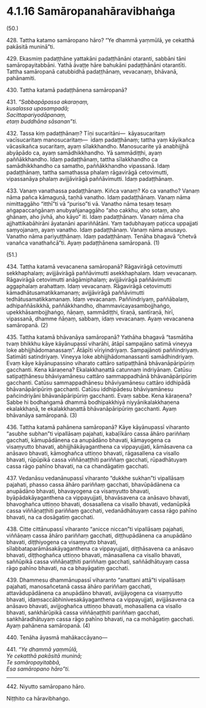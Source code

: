 

# 4.1.16 Samāropanahāravibhaṅga




(50.)

428\. Tattha katamo samāropano hāro? “Ye dhammā yaṃmūlā, ye cekatthā pakāsitā muninā”ti.

429\. Ekasmiṃ padaṭṭhāne yattakāni padaṭṭhānāni otaranti, sabbāni tāni samāropayitabbāni. Yathā āvaṭṭe hāre bahukāni padaṭṭhānāni otarantīti. Tattha samāropanā catubbidhā padaṭṭhānaṃ, vevacanaṃ, bhāvanā, pahānamiti.

430\. Tattha katamā padaṭṭhānena samāropanā?

431\. _“Sabbapāpassa akaraṇaṃ,_  
_kusalassa upasampadā;_  
_Sacittapariyodāpanaṃ,_  
_etaṃ buddhāna sāsanan”ti._  


432\. Tassa kiṃ padaṭṭhānaṃ? Tīṇi sucaritāni—  kāyasucaritaṃ vacīsucaritaṃ manosucaritaṃ—  idaṃ padaṭṭhānaṃ; tattha yaṃ kāyikañca vācasikañca sucaritaṃ, ayaṃ sīlakkhandho. Manosucarite yā anabhijjhā abyāpādo ca, ayaṃ samādhikkhandho. Yā sammādiṭṭhi, ayaṃ paññākkhandho. Idaṃ padaṭṭhānaṃ, tattha sīlakkhandho ca samādhikkhandho ca samatho, paññākkhandho vipassanā. Idaṃ padaṭṭhānaṃ, tattha samathassa phalaṃ rāgavirāgā cetovimutti, vipassanāya phalaṃ avijjāvirāgā paññāvimutti. Idaṃ padaṭṭhānaṃ.

433\. Vanaṃ vanathassa padaṭṭhānaṃ. Kiñca vanaṃ? Ko ca vanatho? Vanaṃ nāma pañca kāmaguṇā, taṇhā vanatho. Idaṃ padaṭṭhānaṃ. Vanaṃ nāma nimittaggāho “itthī”ti vā “puriso”ti vā. Vanatho nāma tesaṃ tesaṃ aṅgapaccaṅgānaṃ anubyañjanaggāho “aho cakkhu, aho sotaṃ, aho ghānaṃ, aho jivhā, aho kāyo” iti. Idaṃ padaṭṭhānaṃ. Vanaṃ nāma cha ajjhattikabāhirāni āyatanāni apariññātāni. Yaṃ tadubhayaṃ paṭicca uppajjati saṃyojanaṃ, ayaṃ vanatho. Idaṃ padaṭṭhānaṃ. Vanaṃ nāma anusayo. Vanatho nāma pariyuṭṭhānaṃ. Idaṃ padaṭṭhānaṃ. Tenāha bhagavā “chetvā vanañca vanathañcā”ti. Ayaṃ padaṭṭhānena samāropanā. (1)

(51.)

434\. Tattha katamā vevacanena samāropanā? Rāgavirāgā cetovimutti sekkhaphalaṃ; avijjāvirāgā paññāvimutti asekkhaphalaṃ. Idaṃ vevacanaṃ. Rāgavirāgā cetovimutti anāgāmiphalaṃ; avijjāvirāgā paññāvimutti aggaphalaṃ arahattaṃ. Idaṃ vevacanaṃ. Rāgavirāgā cetovimutti kāmadhātusamatikkamanaṃ; avijjāvirāgā paññāvimutti tedhātusamatikkamanaṃ. Idaṃ vevacanaṃ. Paññindriyaṃ, paññābalaṃ, adhipaññāsikkhā, paññākkhandho, dhammavicayasambojjhaṅgo, upekkhāsambojjhaṅgo, ñāṇaṃ, sammādiṭṭhi, tīraṇā, santīraṇā, hirī, vipassanā, dhamme ñāṇaṃ, sabbaṃ, idaṃ vevacanaṃ. Ayaṃ vevacanena samāropanā. (2)

435\. Tattha katamā bhāvanāya samāropanā? Yathāha bhagavā “tasmātiha tvaṃ bhikkhu kāye kāyānupassī viharāhi, ātāpī sampajāno satimā vineyya loke abhijjhādomanassaṃ”. Ātāpīti vīriyindriyaṃ. Sampajānoti paññindriyaṃ. Satimāti satindriyaṃ. Vineyya loke abhijjhādomanassanti samādhindriyaṃ. Evaṃ kāye kāyānupassino viharato cattāro satipaṭṭhānā bhāvanāpāripūriṃ gacchanti. Kena kāraṇena? Ekalakkhaṇattā catunnaṃ indriyānaṃ. Catūsu satipaṭṭhānesu bhāviyamānesu cattāro sammappadhānā bhāvanāpāripūriṃ gacchanti. Catūsu sammappadhānesu bhāviyamānesu cattāro iddhipādā bhāvanāpāripūriṃ gacchanti. Catūsu iddhipādesu bhāviyamānesu pañcindriyāni bhāvanāpāripūriṃ gacchanti. Evaṃ sabbe. Kena kāraṇena? Sabbe hi bodhaṅgamā dhammā bodhipakkhiyā niyyānikalakkhaṇena ekalakkhaṇā, te ekalakkhaṇattā bhāvanāpāripūriṃ gacchanti. Ayaṃ bhāvanāya samāropanā. (3)

436\. Tattha katamā pahānena samāropanā? Kāye kāyānupassī viharanto “asubhe subhan”ti vipallāsaṃ pajahati, kabaḷīkāro cassa āhāro pariññaṃ gacchati, kāmupādānena ca anupādāno bhavati, kāmayogena ca visaṃyutto bhavati, abhijjhākāyaganthena ca vippayujjati, kāmāsavena ca anāsavo bhavati, kāmoghañca uttiṇṇo bhavati, rāgasallena ca visallo bhavati, rūpūpikā cassa viññāṇaṭṭhiti pariññaṃ gacchati, rūpadhātuyaṃ cassa rāgo pahīno bhavati, na ca chandāgatiṃ gacchati.

437\. Vedanāsu vedanānupassī viharanto “dukkhe sukhan”ti vipallāsaṃ pajahati, phasso cassa āhāro pariññaṃ gacchati, bhavūpādānena ca anupādāno bhavati, bhavayogena ca visaṃyutto bhavati, byāpādakāyaganthena ca vippayujjati, bhavāsavena ca anāsavo bhavati, bhavoghañca uttiṇṇo bhavati, dosasallena ca visallo bhavati, vedanūpikā cassa viññāṇaṭṭhiti pariññaṃ gacchati, vedanādhātuyaṃ cassa rāgo pahīno bhavati, na ca dosāgatiṃ gacchati.

438\. Citte cittānupassī viharanto “anicce niccan”ti vipallāsaṃ pajahati, viññāṇaṃ cassa āhāro pariññaṃ gacchati, diṭṭhupādānena ca anupādāno bhavati, diṭṭhiyogena ca visaṃyutto bhavati, sīlabbataparāmāsakāyaganthena ca vippayujjati, diṭṭhāsavena ca anāsavo bhavati, diṭṭhoghañca uttiṇṇo bhavati, mānasallena ca visallo bhavati, saññūpikā cassa viññāṇaṭṭhiti pariññaṃ gacchati, saññādhātuyaṃ cassa rāgo pahīno bhavati, na ca bhayāgatiṃ gacchati.

439\. Dhammesu dhammānupassī viharanto “anattani attā”ti vipallāsaṃ pajahati, manosañcetanā cassa āhāro pariññaṃ gacchati, attavādupādānena ca anupādāno bhavati, avijjāyogena ca visaṃyutto bhavati, idaṃsaccābhinivesakāyaganthena ca vippayujjati, avijjāsavena ca anāsavo bhavati, avijjoghañca uttiṇṇo bhavati, mohasallena ca visallo bhavati, saṅkhārūpikā cassa viññāṇaṭṭhiti pariññaṃ gacchati, saṅkhāradhātuyaṃ cassa rāgo pahīno bhavati, na ca mohāgatiṃ gacchati. Ayaṃ pahānena samāropanā. (4)

440\. Tenāha āyasmā mahākaccāyano—

441\. _“Ye dhammā yaṃmūlā,_  
_Ye cekatthā pakāsitā muninā;_  
_Te samāropayitabbā,_  
_Esa samāropano hāro”ti._  


---

442\. Niyutto samāropano hāro.

  
Niṭṭhito ca hāravibhaṅgo.





